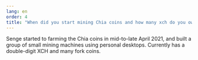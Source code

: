 ```yaml
---
lang: en
order: 4
title: "When did you start mining Chia coins and how many xch do you own now?"
---
```


Senge started to farming the Chia coins in mid-to-late April 2021, and built a group of small mining machines using personal desktops. Currently has a double-digit XCH and many fork coins.

